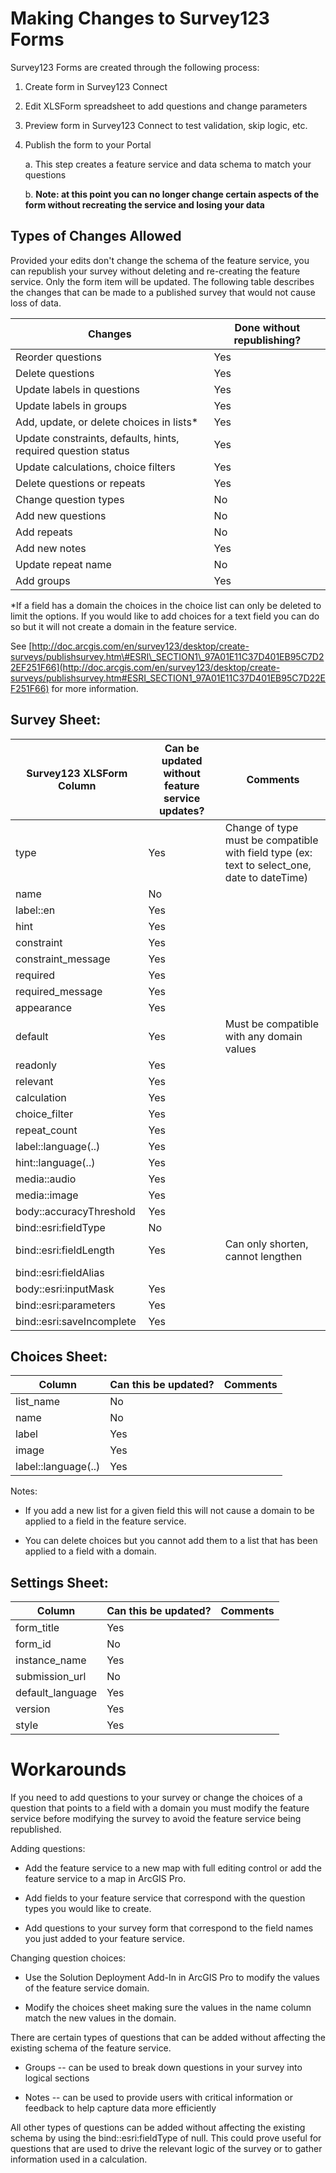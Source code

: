 Making Changes to Survey123 Forms
=================================

Survey123 Forms are created through the following process:

1.  Create form in Survey123 Connect

2.  Edit XLSForm spreadsheet to add questions and change parameters

3.  Preview form in Survey123 Connect to test validation, skip logic,
    etc.

4.  Publish the form to your Portal

    a.  This step creates a feature service and data schema to match
        your questions

    b.  **Note: at this point you can no longer change certain aspects
        of the form without recreating the service and losing your
        data**

Types of Changes Allowed
------------------------

Provided your edits don\'t change the schema of the feature service, you
can republish your survey without deleting and re-creating the feature
service. Only the form item will be updated. The following table
describes the changes that can be made to a published survey that would
not cause loss of data. 


|  Changes                                                        | Done without republishing? |
| --- | --- |
|  Reorder questions                                              | Yes |
|  Delete questions                                               | Yes |
|  Update labels in questions                                     | Yes |
|  Update labels in groups                                        | Yes |
|  Add, update, or delete choices in lists\*                      | Yes |
|  Update constraints, defaults, hints, required question status  | Yes |
|  Update calculations, choice filters                            | Yes |
|  Delete questions or repeats                                    | Yes |
|  Change question types                                          | No |
|  Add new questions                                              | No |
|  Add repeats                                                    | No |
|  Add new notes                                                  | Yes |
|  Update repeat name                                             | No |
|  Add groups                                                     | Yes |


\*If a field has a domain the choices in the choice list can only be
deleted to limit the options. If you would like to add choices for a
text field you can do so but it will not create a domain in the feature
service.

See
[http://doc.arcgis.com/en/survey123/desktop/create-surveys/publishsurvey.htm\#ESRI\_SECTION1\_97A01E11C37D401EB95C7D22EF251F66](http://doc.arcgis.com/en/survey123/desktop/create-surveys/publishsurvey.htm#ESRI_SECTION1_97A01E11C37D401EB95C7D22EF251F66)
for more information.

Survey Sheet:
-------------


|  Survey123 XLSForm Column   | Can be updated without feature service updates?  | Comments |
| --- | --- | --- |
|  type                       | Yes                                              | Change of type must be compatible with field type (ex: text to select\_one, date to dateTime) |
|  name                       | No                                                |  |
|  label::en                  | Yes                                              | |
|  hint                       | Yes                                              | |
|  constraint                 | Yes                                              | |
|  constraint\_message        | Yes                                              | |
|  required                   | Yes                                              | |
|  required\_message          | Yes                                              | |
|  appearance                 | Yes                                              | |
|  default                    | Yes                                              | Must be compatible with any domain values |
|  readonly                   | Yes                                              | |
|  relevant                   | Yes                                              | |
|  calculation                | Yes                                              | |
|  choice\_filter             | Yes                                              | |
|  repeat\_count              | Yes                                              | |
|  label::language(..)        | Yes                                              | |
|  hint::language(..)         | Yes                                              | |
|  media::audio               | Yes                                              | |
|  media::image               | Yes                                              | |
|  body::accuracyThreshold    | Yes                                              | |
|  bind::esri:fieldType       | No                                               | |
|  bind::esri:fieldLength     | Yes                                              | Can only shorten, cannot lengthen |
|  bind::esri:fieldAlias      |                                                  | |
|  body::esri:inputMask       | Yes                                              | |
|  bind::esri:parameters      | Yes                                              | |
|  bind::esri:saveIncomplete  | Yes                                              | |

Choices Sheet:
--------------

 | Column              |  Can this be updated? |  Comments |
 | --- | --- | --- |
 | list\_name          |  No                   |  |
 | name                |  No                   |  |
 | label               |  Yes                  | |
 | image               |  Yes                  |  |
 | label::language(..) |  Yes                  |  |

Notes:

-   If you add a new list for a given field this will not cause a domain
    to be applied to a field in the feature service.

-   You can delete choices but you cannot add them to a list that has
    been applied to a field with a domain.

Settings Sheet:
---------------

 | Column              |  Can this be updated? |  Comments |
 | --- | --- | --- |
 | form\_title        | Yes   |                 |
 | form\_id           | No   |                 |
 | instance\_name     | Yes   |                | 
 | submission\_url    | No    |                 |
 | default\_language  | Yes   |                 |
 | version            | Yes   |                 |
 | style              | Yes   |                 |

Workarounds
===========

If you need to add questions to your survey or change the choices of a
question that points to a field with a domain you must modify the
feature service before modifying the survey to avoid the feature service
being republished.

Adding questions:

-   Add the feature service to a new map with full editing control or
    add the feature service to a map in ArcGIS Pro.

-   Add fields to your feature service that correspond with the question
    types you would like to create.

-   Add questions to your survey form that correspond to the field names
    you just added to your feature service.

Changing question choices:

-   Use the Solution Deployment Add-In in ArcGIS Pro to modify the
    values of the feature service domain.

-   Modify the choices sheet making sure the values in the name column
    match the new values in the domain.

There are certain types of questions that can be added without affecting
the existing schema of the feature service.

-   Groups -- can be used to break down questions in your survey into
    logical sections

-   Notes -- can be used to provide users with critical information or
    feedback to help capture data more efficiently

All other types of questions can be added without affecting the existing
schema by using the bind::esri:fieldType of null. This could prove
useful for questions that are used to drive the relevant logic of the
survey or to gather information used in a calculation.

